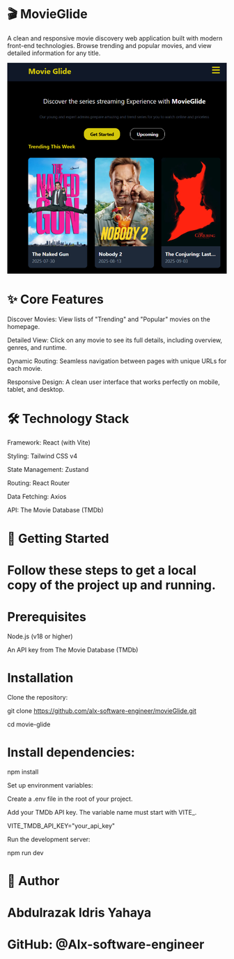 # 🎬 MovieGlide

A clean and responsive movie discovery web application built with modern front-end technologies. Browse trending and popular movies, and view detailed information for any title.

![Screenshot of MovieGlide app](MyApp.PNG)


# ✨ Core Features
 Discover Movies: View lists of "Trending" and "Popular" movies on the homepage.

Detailed View: Click on any movie to see its full details, including overview, genres, and runtime.

Dynamic Routing: Seamless navigation between pages with unique URLs for each movie.

Responsive Design: A clean user interface that works perfectly on mobile, tablet, and desktop.

# 🛠️ Technology Stack

 Framework: React (with Vite)

 Styling: Tailwind CSS v4

State Management: Zustand

Routing: React Router

Data Fetching: Axios

API: The Movie Database (TMDb)

# 🚀 Getting Started

# Follow these steps to get a local copy of the project up and running.

# Prerequisites
Node.js (v18 or higher)

 An API key from The Movie Database (TMDb)

# Installation

Clone the repository:

git clone https://github.com/alx-software-engineer/movieGlide.git


cd movie-glide


# Install dependencies:

npm install

Set up environment variables:

Create a .env file in the root of your project.

Add your TMDb API key. The variable name must start with VITE_.

VITE_TMDB_API_KEY="your_api_key"

Run the development server:

npm run dev


# 👤 Author
# Abdulrazak Idris Yahaya

# GitHub: @Alx-software-engineer